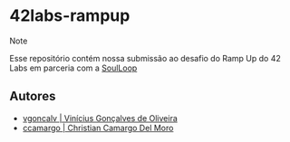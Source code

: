 # 42labs-rampup

> [!NOTE]
>
> Esse repositório contém nossa submissão ao desafio do Ramp Up do 42 Labs
> em parceria com a [SoulLoop]()

## Autores

- [vgoncalv | Vinícius Gonçalves de Oliveira](https://github.com/vinicius507)
- [ccamargo | Christian Camargo Del Moro](https://github.com/chrisdelmoro)